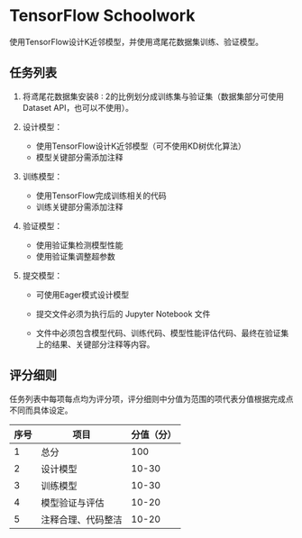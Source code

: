 # TensorFlow Schoolwork

使用TensorFlow设计K近邻模型，并使用鸢尾花数据集训练、验证模型。

## 任务列表

1. 将鸢尾花数据集安装8 : 2的比例划分成训练集与验证集（数据集部分可使用Dataset API，也可以不使用）。

2. 设计模型：
   * 使用TensorFlow设计K近邻模型（可不使用KD树优化算法）
   * 模型关键部分需添加注释

3. 训练模型：
   * 使用TensorFlow完成训练相关的代码
   * 训练关键部分需添加注释

4. 验证模型：
   * 使用验证集检测模型性能
   * 使用验证集调整超参数

5. 提交模型：

   * 可使用Eager模式设计模型

   * 提交文件必须为执行后的 Jupyter Notebook 文件
   * 文件中必须包含模型代码、训练代码、模型性能评估代码、最终在验证集上的结果、关键部分注释等内容。

## 评分细则

任务列表中每项每点均为评分项，评分细则中分值为范围的项代表分值根据完成点不同而具体设定。

| 序号   | 项目        | 分值（分） |
| ---- | --------- | ----- |
| 1    | 总分        | 100   |
| 2    | 设计模型      | 10-30 |
| 3    | 训练模型      | 10-30 |
| 4    | 模型验证与评估   | 10-20 |
| 5    | 注释合理、代码整洁 | 10-20 |

